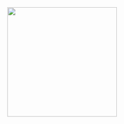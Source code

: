  <img height="250" src="https://raw.githubusercontent.com/laudep/code-gif-generator/master/docs/img/generating.gif">





                      
